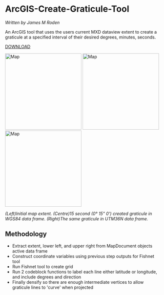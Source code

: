 # ArcGIS-Create-Graticule-Tool
*Written by James M Roden*

An ArcGIS tool that uses the users current MXD dataview extent to create a graticule at a specified interval of their desired degrees, minutes, seconds.

[DOWNLOAD](https://github.com/GISJMR/ArcGIS-Create-Graticule-Tool/raw/master/ArcGIS-Create-Graticule.zip)

<div>
<img style="float;" right src="https://github.com/GISJMR/ArcGIS_Create_Graticule_Tool/blob/master/imgs/Map.png" alt="Map" width="250" height="250">
<img style="float;" src="https://github.com/GISJMR/ArcGIS_Create_Graticule_Tool/blob/master/imgs/Map_Grat_WGS84.png" alt="Map" width="250" height="250">
<img style="float;" src="https://github.com/GISJMR/ArcGIS_Create_Graticule_Tool/blob/master/imgs/Map_Grat_UTM36N.png" alt="Map" width="250" height="250">
</div>

*(Left)Initial map extent. (Centre)15 second (0° 15" 0') created graticule in WGS84 data frame. (Right)The same graticule in UTM36N data frame.*

## Methodology
* Extract extent, lower left, and upper right from MapDocument objects active data frame
* Construct coordinate variables using previous step outputs for Fishnet tool
* Run Fishnet tool to create grid
* Run 2 codeblock functions to label each line either latitude or longitude, and include degrees and direction
* Finally densify so there are enough intermediate vertices to allow graticule lines to 'curve' when projected
